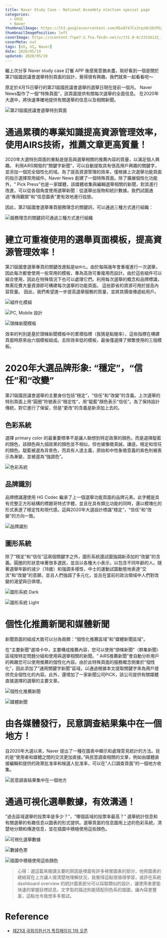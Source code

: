 ```yaml
---
title: Naver Study Case - National Assembly election special page
categories:
  - UXUI
  - Naver
thumbnailImage: https://lh3.googleusercontent.com/Kbu0747Cx3rpzHcSbtM1zDriGFG74zVbtkPmVnOKpmLCS59l7IuKD5M3MKbaq_nEaZM
thumbnailImagePosition: left
coverImage: https://scontent.ftpe7-2.fna.fbcdn.net/v/t31.0-8/23334132_1176106459189674_1239481400149826057_o.png?_nc_cat=111&_nc_sid=6e5ad9&_nc_ohc=kCux1p2xeGoAX8klr-t&_nc_ht=scontent.ftpe7-2.fna&oh=513d1104549da6cc9be7b37179371911&oe=5EC05781
coverMeta: out
tags: [UX, UI, Naver]
date: 2020/05/19
updated: 2020/05/19
---
```


繼上次分享 Naver study case 訂餐 APP 後感覺意猶未盡，剛好看到一個是關於第21屆國民議會選舉特別頁面的設計，覺得很有興趣，我們就來一起看看吧～

<!--more-->

原定於4月15日舉行的第21屆國民議會選舉的選舉日現在提前一個月。
Naver News製作了一個“特殊頁面”，該頁面提供有關每次選舉的全面信息。
在2020年大選中，將快速準確地提供有關選舉的信息以及相關新聞。 

![第21屆國民議會選舉特別頁面](https://lh3.googleusercontent.com/gHll-6CMUZTF8E2Oe7feyDPlcuV9hHkS1UOCY-_Mj6XZgjh3bvsm65VqR07kyJfzn7WD_em_64tR4opuZNVv0j16jfDpe1MF3dAerQKNtXCu5xB58ToH3OTEL26fcD6niW9BMvyE_RP2NOAkJ168t-X-pI7kgGXsHPDaPE4iEClkw9BOgLLyTVkzgXhIv8_udSRz_SdQx-35ID6S_K0YfC0c_0TcIPnj1YE1LRm609KGiGhao7CaNzn2lN98CVb7qsBojMPe2Yev1hQjdgeY1boGRslYUwmQGlOEAGpFWTpF6GiMme1_kd8D12db158rxBZKoZe5EJL18p1363mxhjPfA5ZUbyLFAD6snftrkYhSzKwF8R2dVVppPgOEmmBL4a3TckLtEQhMI1MGOA5sb0_n_D_RCZsUZ0vCgg6Xf81bRyhQnS7T9y3BqxUEUXheaiMgr2-TC4yxPdkc2mzxFg-GQIDhEsPXhexq7blbDEeGqpgo9qZdu9ECL8IkzcxVH4jTcUQpbDdZADsnrPIOUk00IWoEqCWyFCUn6OFl8UkNlbT3BZWp9H7vphl1CYNMs3UvRNiF9IAf7vsFeoUo7J8cmhnPvRZI-50Y5jCKBEIzKAKVwm3N_juiQlyxzRS1vM2UyRz5EQ4DU2QALRVPQVeQb_Y-CK1B6L_AzHJuc9xN7yQypD2s6FrPau0kT8gpMC_WNE1HJSOhQpos7xuYke8OZsXJgO3usynY_BNaUM43xKzZqtrZd1gG=w966-h1078-no)

# 通過累積的專業知識提高資源管理效率，使用AIRS技術，推薦文章更高質量！ 

2020年大選特別頁面的重點是提高與選舉相關的推薦內容的質量，以滿足個人興趣。 利用AiRS開發的“關鍵字新聞”，可以自動提取具有很高用戶興趣的關鍵字，並添加一個完全個性化的域。為了提高資源管理的效率，僅根據上次選舉功能頁面的指示選擇常用組件。Naver News 創建了一個特殊頁面。除了擴展個性化功能外，“ Pick Press”也是一家媒體，該媒體收集與編輯選舉相關的新聞，對其進行改進，可以從各個角度使用選舉新聞：從選舉出版物和統計數據。我們試圖通過“專用觀眾”和“信息圖表”更有效地進行投放。  

因此，第21屆國會選舉專頁服務理念的關鍵詞，可以通過三種方式進行組織：

![服務理念的關鍵詞可通過三種方式進行組織](https://lh3.googleusercontent.com/zJpBnTEaW-a1pDmU64QNHOcAyEVwfT5vp95LB1a0PCBrElQUW0i0MuFjzsrRI_CjJPxfm873ofN-g8OTBsucRh-AaYJC0NnltAKjdYCV6pjElun7VeRKT6QzTB58XdmSFeOOGz01BQipGD8fk0Xvp-MdJf2te7dnPJSWH8StyF6pX6R5yEgouInJHCPRCvn9U5BdrO9jVnXHwX1pcoMU9BmKDax0zGH2AXhTwbM0Qn9aSUWT8U9dETyebXRyppLKvYGUPY881E4mJtBfSwsl0B0TtC4rdQAWJ7OYuxTsVk3Dy5v45SQojqe97WXSEidL46Se2TEDbhBFenlosOOvItZmGPVfpceheV3T4i1vFTC5PubsYJknLCtyEpK50b6y2ld5EaaOfj98isZpyf3dEmFURXj2kYgcZ-2a-IKQv0UlrdcdQe2697Da_YzraQXf2TaKGlJenI9TVwCdXmw3-G4_a8cprwBkLKVDsvKSmkcbEli0-NBqIXmjAMr7LrW5Iwe0h8h_lV9mU_D7RjX0eQSy1fRjzmBpK0iyl4TyC9TlsJMQ-COf-nj_0AMhGXMKv77wn3oIcGhhSH0LC910Qy0CRyQEuQiMtt4LL3T6_6VR4ZR6oc8J35Ze61rqVZhdZd4HZRJ0LzkFztfGdNgVQ1pLCTIHnxY7Dw0_wxav2S421719zA1lV_Wg1I-30ojPp-sgZXehdfda8KEREA0GE6fB3I-ns5Au9CgF7wN0Foz3INLtHyO_YkfQ=w966-h451-no)

# 建立可重複使用的選舉頁面模板，提高資源管理效率！

第21屆國會選舉專頁的關鍵改進點是`組件化`。由於每隔幾年會重複進行一次選舉，因此每次都會使用一些常用的模板，專為高效可重複用而設計。由於這些組件可以組合使用，因此在特殊情況下也可以處理它們。利用每次選舉的概念和品牌標識，無需花費大量資源即可構建每次選舉的功能頁面。 這些節省的資源可用於提高內容質量。 因此，我們希望進一步提高選舉服務的質量，並將其價值傳遞給用戶。

![組件化模組](https://lh3.googleusercontent.com/FjSEajlmRI0IjzQwBMUR5zooRMiUQSIqeVSHyfpDRm_tlIxF4FFHcdD82mC9fZ7hhx5jcaoHnIsCCxJu1u-UEe9rDV70CIpEOH8PtzM62LpXAhiMmslsYvqDbLEz2IiD2H4KfTfLExY9fLdqftebKN1r9nm1VwQboMQF_St1fU6a8aHQzZG6uzM3ePAj5mIgkrdMpuPhU_CRKJ9eoD8rxLknrDD2c2-_txIH1W8xqkw3yCgaODkLw3Uf1ze5lQl0YRGPpqeovQ_eIZH3NeKWaT5o4uRVzSJBpUjC09LGaBwzim4mDEQ6sycKKoI71HqQIc0dxu1BiHY2LjJ6V9AEEO9g-lWcAHepmgLkPgmegS2UFsioNF01Q9BXJrCWbe9LyHPfGXa3crhDuhELsUpuyEZlg5P5Wn4EifyZN0gPoeOYTflnt6KeTU7w3pAAsxnnW-C7t8EVPm-drr22U-5ptN77JKZ6nKwtV7PcyXf8qtET3eZ5b7sXe0OjBuhuWtBAxMHw-YX0RSGyXfFBnM_3PuIDQ-GZKoMA7rHy0ECCdiQlfq2I25mDVH2AlovaZ3sLIa3HJh29p17hB9Vgcx2llPdWupnb9u1YNR15QhYYcDgl2XgNwNBl-Q1fGrAhGdTHD4Uol2KJAk4a4V87kBruyErJLl4zu6cQIlFgHBzsuJkgIcW3tY6Gk2uy110nUK5kNuPBrHaf1gPMFsJZq31V6VltfKedXw6TueOzwpMw5qE7say5uEOdE6LO=w966-h566-no)

![PC, Mobile 設計](https://lh3.googleusercontent.com/BFhl4KF04dslmVH-2z-2ohDdBLBlp3Yj6sr4R69KI1HnZkWESXMlohSoGVTEcbigpRH4mvAl7lR5R1mry-Y_-ZovJlvwdq41L0RuJmuKUneM_fiL8OeX34g9h_L6Pgbsnjo4oBE7IJ6wER3twGc4kWIm8YwVFXKSsjli0jr9iYf-hyozLH9foW2yD5VknLSMxAoAmZjPMgyY-G4jGoZsiGb92DY1-L_Ii9Ac6xqJp-AV4cR6g3IZ8gQSJpmRDAOlwFWZHYgJoK2n5tX07fDLzFWGDvYzRUA8GH36T1XNGMhm99ucu1_xzqLntKOqTqMzbXbo8LhBlWXWqmG3OqZexAU-RdKP_6-vaozbX5mieWg2ETNTTAIoCe6OaoroHYF7iiTjgeBWVS0tmDBNprT_8dHJBXgS2Ld5dO4MSjYqq8a8N33kBNko-W29t8zHXzdYxuQt7wfeJYeVUBqqAsagJAepQwAn4TmFSYFUct0e8wstosD5j7d6PX3ryeMiB0_pD4oKRX9xh5bBY0wbm8XQtQYo-R6_kluiPb3yli2nbT9MKds64vGPamLkriBruWIG7WXpW4nhAg-8hkB5aWOoiWKUgYQRuBuuiBR7p38fM4FfFP6mZl5hk6iF51UV576YiLSnO_MnEA6fWIC8cwoKmBdsLsM3gboiwdLodtWYdpPvc2jaSfyB5gbGc75Rh1-BWcPBL5c5y_XWPfjsovBgCyzVE_JYn_gkkCrp-EC8_ZhBGSFzs0Nm139T=w966-h1129-no)

![頭條新聞模板](https://lh3.googleusercontent.com/0IWJhj4Xfw7odRDnDDYdNqN3-E-VvvDkZnn5UgSfKc7DfSLpJ8e99EzdIyvhHHFXmGKzFL6zftXeZcjEs3T6W0I9lOyg2doZqaONhjjyf98KqTY8tRrPGbyn7xZ7ce7iD_EFaex1DaT44Yiw5sjCD-md3titMr6GA4vpTE-pyr5I6CAMobClLcSnFq2wsW7oKtFnsLEuXbSFmjFJbPN3ySRQYfnLjs5iQX6MvXdDS1HQZgd0qNp5ZrvXPSGuncDLfRXU3xwyb82qfBfyky-mSyx46daClqK7YJpHBaotCzMZzlSCtRlnY79IfYWup4TJvHDM6J9diOTV5v1Rsj8A6CnXIIF5_YRn4zRsT99E_vCs8pMjYQzVCCVLUH4Wj9ju3QvZ_BGdHn2Xh6nTSm9lyf0eJpqR9VvssGcuUPCpzS_Wb0-s-H36-cm45_HfesLcgbkfehNrBJjcvOEJ2MqAg-eJX2CI55PJSp_b2Bku1ejL_4IL9C_ISqmnevWZFmnP5Kv3EY4yG-ZFWaMoCadosg2G5xMNh1qCkH_Mi70tnRjgPlRDJfLs2FAyu180E890-hisWv-GUjd2ZFJJPShKCvIOi67W3jvlXqq3weoSrCMfOU2oIstr1O6Zpt1aL5xzhlvEDbJBdUsw3iCiku2NKf4TR0HtriREXAzOB-v5BvrPxmHgFdndUvsopj3qSsFpB4yaocWx04UklNZABo2wkrG6t7KUkPvIpLCt83pkQt91A4HMNiC7_gwC=w966-h548-no)

效率的判別是基於頭條新聞模板中的累積指標（我猜是點閱率），這些指標在構建頁面時原來由六個模板組成。去除效率低的模板，最後僅選擇了頻繁使用的三個模板。

# 2020年大選品牌形象: “穩定”，“信任”和“改變”

第21屆國民議會選舉的主要身份包括“穩定”，“信任”和“改變”的含義。上次選舉的特別頁面上用“圓圈”符號表示“穩定性”，用“靛藍”顏色表示“信任”。為了保持設計傳統，對它進行了保留，但是“更改”的含義是新添加上去的。

## 色彩系統

選擇 primary color 的最重要標準不是讓人聯想到特定政黨的顏色，而是選擇靛藍的顏色，該顏色與九個政黨的顏色並不相似，但也被像徵真誠，謙遜，穩定和信任的顏色。靛藍被選為背景色，而具有人道主義，原始和中性象徵意義的紫色則被表示為漸變，並被選為“強調色”。

![色彩系統](https://lh3.googleusercontent.com/nUpf_i61hCuxXrilYf955BRrSBTp7N3teJWca78DaERi43YmtgmFA31_dCcQEcHo6aSISQ0U_qowcP_Oq_W9kI03kEd8eDvBRcFWuiLnrpKFEWpDt05FwjKG2X3_BllBkA8atbHn-YMQdn22qsMBimI25erdTozTLw5fganhmQWOBzZG-R2V37pgtX2Ebc00A2g2FB1e243dBcs0VKIWfnTjqa-Tmq1LZFEuPO3fsjdDkahORQuWQGOyie64MVATOO77_uEF8-DNpY60GvbwB1G-iqA52VZlLZ9xIXagk_-2y6AMbi0qLqD7VOjrz1b2tppimp-_o-t3VFxhbOh4EIPjOtLazYqLWSto4BY5p3gE-5avEfLcLwwlzat7s9Ql4QgZJ8L-qsShs34wxBrd9U9-hIq-289b8-QAiR92iu0APu4nW0YH4_mxtbiRGT-1HsfdmDZHzfX-mvfzukgOKx-0xkxi0m9SU0Ci3wPYdqkq96pjNx8RgQUGsR8ikx0cf_GDXzL48xefJ2Ftimt_OtF6UQPaqmalrqTZNbhJMzHpdPhnp09m6fsLtTkAzwEhQaALfKzPtqOThXqzGH1UcRZcJuECWEfTVUTT2QEAFJJAlAx2CWtkIkyT_A_-rlycvo4FbuFEuuDc3A0BSlp15o2ema8dj8v5SaYsj7YYbADd_4iMty4o0JbA9l3gYO4or9RtI7IQhxbcokm0U5tAC5d38RM3HuRRtQtw7AFRy_gP2zO4zrfZ13Ho=w966-h316-no)

## 品牌識別

品牌標識還使用 HG Codec 繼承了上一個選舉功能頁面的品牌元素。此字體是具有完整正方形結構的標題哥特式字體，並且在具有類比功能的同時，還以模塊化的形式表達了穩定性和現代感。這與2020年大選設計標識“穩定”，“信任”和“改變”的方向一致。

![品牌識別](https://lh3.googleusercontent.com/eWiy3envwtGn9XU5ZhsO3nRev3e8BBK_v0omWv5hgZIfuQtel-tx08L3V4JXPurF74S1zYJUIMFp7W9sXri0fTpvI7C_j-j-7886qYERhLEILNNr9GyecoDw_LQRZF8yo45m8u_m0D3qR4HEoyCQqHqfRCVwil7Ly7M6UKpLbTVkor4TJ_Qa1VX2UEoDltxzWwg82034QtN28-EHzziKdo0RSJhaRRphfhRskw7T6QBhztaoANY5INUWJOTbKKkOzQFbab4sGBjzycNptrPufQLWD8H3EFbZG1sQhB2kJ-vYdqfixgsD05MAHJIZrU0BpYRFVPnn7mKH1GThLKU34wSN61z5-jol-R5jHo91rmvlXfMkfSMtJ6hBXG-Xb4j703rBGqpH13EsU1B24uWu4j2VnUi6yW31ikjBAusGTgXcNyB44WCkwj28boY_6cBN_ddnhPyGc8WXi5H2DqsOzko0LJjW5f4zebRzEj3NDq00DJJksR6pNCAZxoVY1et5WNu7KKsbC_w8oE_IwtEa2lVSlHm-nBdetGvVRaZ_-3UXLLKoYoW4deXMJEOx746SCwkV1oJVu0F-_WDxtkmN-wfu9kSlCrumLZSA86nzarHOl9lq0Cq5GqMHHfnw3aGah2VfuqQMx6VtGAXlWP1L2OrbQP28sf0-c-u-5H7Y50-qD4ng7mzVPQPQq4ZCIsqHAlwTikkBOr-A00kWxcyqBU5e7DC85aPIL-ZgMWp6hfMHVb4RivSGITsv=w966-h316-no)

## 圖形系統

除了“穩定”和“信任”這兩個關鍵字之外，圖形系統還試圖強調新添加的“改變”的含義。圓圈的形狀意味著很多選民，並且以各種大小表示，以包含不同年齡的人。隨著選舉年齡的減少（18歲）和強調多樣性，中士的運動試圖動態地表達“交流”和“改變”的意願，並且人們強調了多元化，並且在當前的政治領域中人們對改變的渴望與日俱增。

![圖形系統 Dark](https://lh3.googleusercontent.com/lyhDNt83ya1rj7Qsuf2bsqFYWC4uh4UIEl_jCfNDOpTldDSIgw-WIGZ5HYhmd72e92corPNgs1mn_Pz9RiMdF5ZYC5GbXZ_NUAhPTGh_W298VsUtvkCybRYZGkzJEdgUdnDTsuTWHNx-5rHeyA_61DaAIR7Q9L4_U34UvLi2-KJC-NOcLznIYMVKgkxmued9npsP0Z4g-lpggcbvSF00QPNlpukELF-I4ARWnoD3Sv8fbrZZBZd2kXqLDmQCp9dB9m6-b9EUPDzuwgkmFkFi_0g5xmcX2CVrj9eR30AmwPm-dXBz9zU__SQL4eTQYOl6_3v-1oMSEzUpBgQ8lmcWquDubm2EYdD8EKEvA4Kj3bqngeeuXy-Uuuzcoz6R5daS-6AMEKWf8P5dMVpdmyMf59-1Iia9BP2rIiIy-Kqj5j0sGEQEggCYbLGCduK3xjOAqNClG4ayEWf6zLrgv6kyNA7NBmUlvPsQZ6B5Sg10cEzABVjza6OP65_VWv7MVCwNWrYBc03gHQBhv61WF6-gkr2avWG-RQ6sOF-R3Q15prkU1wvOf_kRsxNdXUWPj9QP6pdOOb93Eu8NiKymPxaF-NvRc8mVUFOG91Qefcpp4UASnC3OU6YqHmQhXEzBz83iM3iWeJ2O59WdTRSlCqx-QtSv2acL89hrtgIKzMi6vw87oJQFSDdugUEit1MTzxR5tKNPNXBJk0DC_eNXFhdSMwMb4WgiGHqzZl2fgJ4UsZtduy6oc7d321wx=w966-h316-no)

![圖形系統 Light](https://lh3.googleusercontent.com/BnmxrGvjgSnf1ZWZYvj7p2wb_-cu7oEEyxpRKO48SsEas1zSEpkQvY6ATeuXJ-M2AjEZlK5RjCdtOTmWEfCOoaUO_e6V72X0vTRMD5wtDFM9qXUMtmDO_bCVg4-8_QPCKiPUy5qVqQ2emBOJYjigOETK3h7SHknIxX7hxTFnUzs0NUcSR-RXM8DeXWIRUVwziPt5WI-ohZW1xDBlKKdQg228oUiW9M3S40x_oohNuBfKWnBbo3Q_mySCeay8c8EF17_cwEDG7eIU_CqIX47ffn7DdwxU8oxq8ztuDTXRo7SjjG7C0_8rXuaLKvt1xPW13YIFDaslC8IclOlmng4F7YS3fbtE_MnBmh-gbHnG5_3bZoA_9OaRkKG2ll331hjaE7MyNZVY9-0C1KpPb4FN0wCSZbeq24_cXv_J5M-5XnuDyJiMA-gydGJHcirN-rTlCoMgmLZc8ZSf6UbjkXhDnLsOG7yotbs3kzOP8SfqNS5f362dnglG5lVVUltiCzKJmmDIJZcxPhkvsJ2Pnwwo3e4JYl-uG7l0KYvlcSi-FNR0vKHT5ZRE3pH6kNziKU_dnJag7rk_73p8Ia2Jw0h2USU_dz5Vs7SWNmHNTh19YcrkDjaOxf8QAks03Fn439Rd38yDQOhAI-SFbBPFyeumKE7BuRZFygvZSojZnvkujj617saN-Y5EJAhIZ0kN0aaLyp3UIW48-aH2hNwEnA-HZdCK70MoKixJ5zDjCqN_H6tcm19Qa_qOxEPI=w966-h316-no)

# 個性化推薦新聞和媒體新聞

新聞頁面的組成大致可以分為兩類：“個性化推薦區域”和“媒體新聞區域”。

在“主要新聞”選項卡中，主要構成推薦內容，您可以使用“頭條新聞”（群集新聞）區域按特定問題分組和使用與選舉相關的新聞。“ AiRS推薦新聞”會自動分析用戶的興趣您可以使用推薦的個性化內容。由於此特殊頁面的服務概念側重於“個性化”，因此添加了“通用關鍵字新聞”區域，以通過根據本文提取關鍵字來為用戶提供完全個性化的內容。此外，還增加了一家新聞公司PiCK，該公司提供有關媒體直接選擇的選舉的主要文章。

![個性化推薦新聞](https://lh3.googleusercontent.com/j-9dPcTkSoS9YGlWq3VmG5L6CBZVg455wpdl1Qhu7-GVVESF9JnL-amFJlYyoQEH7OPgTsqjg7L5bkAakkEj_5BMBiM0oac1ocv2SjWqMUr4WQqwGsVo1xG4LOq6BYk2W-5Dlr-O7VWMFyihZno4dU0fZj5oCH38fe0tfJ9c1L5EospyNZ5vc7i7LKw9qAdGWMZgDuJL3OdI9Cw6wu5CMO9KVPnSY4Fa4taM1zOMy1M6gFgCJNykbT-3OkKSQu3KKtSZJA6fDN33YaO9fu3VA5EgLZ2XhoZ2sP2QssLsmO4lWq8lhC5PKe5xwzmM2WU13CI5rxKlVkDIEQ0qq-eGGJjFdb5UmJukI4dz4k-F7rqL9M6X-fNJ_OAQbmocM4s5ZRwCc5uVV9I25iAdgqEll5aINQ3oKum_6CiMxaC2xE6z82XG6ehCgYhM3s3f9MyDAy5TSLbHsOoNo-Sj7-PH-HpO1IoNoBWibSERkBOsZgytHZnjpX5R7zFBwENwEqGJAXSqpNNVZtEZjqDJrnxnjneWbQUX-4ZPwNiPZOihsL0IWwiPhUp3ewgm1MVxr9-n3gFmHZHSw4FCbXolQM7saEWkqpvzdHlJRYQuOruDvW4N_vu7IW6gOAH5iADFlrt0hIDltAgCgWAvOxxEvmKPRDHn7yzQsJk45LKjvb_I47aCf5Kd_sVhSLQHFoLfKVfvB3K5e8TgTUlSIPso9rcef1KL7bSsejEJ28e4qFL7XGRwsMDZzO_hXqtK=w472-h1280-no)

![媒體新聞](https://lh3.googleusercontent.com/KbjcqbXWk93P8ZQkCFORgI9pHgerFLXQbfHzuL0qUsi72s1cYHSe2HQj-L59TzRLAex9Mj1eAxltkXwWQZYq4aQtRKw2vhaUvrrKXDrsNCA5ZghHv05oqDCopTkA9lm6tTVSXTm2DsSqqNuUGJ3JKl67BJk9hQ5N9hGm7mY8VTMXvUn7rthrUy4kcoEephzxkvatV-hf14WxxOg5BaaedV7VLp0fvbksKVcxAHnAu39vVl7y4DTwAt5W8F-6uCA1qQQzZ-qY-BKczCKC2mreCpCcPC7ksMpLp2r-rRy6eWJTY6hueZl9xrACAedeWl-9kvJA6MkeP0mHDdYnOiRc0e2OufKy-phRiUwtsT80ltT4AtZq1b9egla6kAAwFGsbAbtAGHGBibWHI6S0ow-pA7v8Ld5iOVYbdgzYQB7PpTm_7I2a-JjeCl0VhR_-w4ae3mJUkc30OyXyS83Tzu7RmS7YPPpAIbcyHo0-RyeUHZNWb60HCN_bOBWbdBvnpmYtAafXi4Ril3Reuv5pvMsxDWYt9jGutyiTbBSWo1xh_V0XEbTnPcTe9Lr5vaUD1mEozw_xYaU_ryWq8jqJCVvQB2O-WkwW5KjojVBgH6K1tKio6qYuTqAmjbA3A-bypdBy5bb4BNs6RnNejP_LJJnD9hPvtww_AvgywodUqorbJ_QiLeApyLTkRz62lz6dVHfXobevbCz4FUB6Tn7pZxtVkHHMGUztC-pdiIeS6YT84XFiJrxcKfb18xz9=w966-h744-no)

# 由各媒體發行，民意調查結果集中在一個地方！

自2020年大選以來，Naver 提出了一種在圖表中顯示和處理意見統計的方法。目的是“使用者和媒體之間的交流更加直接。”與民意調查相關的文章，例如由媒體直接編輯和提供的政黨批准率和候選人批准率，可以在“人口調查頁面”的一個地方收集。

![民意調查結果集中在一個地方](https://lh3.googleusercontent.com/G-Zv5PZYMCHG3PM0qyLs8Ll6z3wA1k1vG-p1Kv7g1mqakFqnPjcQ7cwYkOOc9yM50bprbrnXC67Cj-IeP_L_rAdRbw5UzXN3ogZpwQFGq46Y_eyUUxJ5M_wsEN5OyipM9Pv9ru9QIoAUTJJvFoZFHEcxAJg7ZjDe25RURF_8yVUD-NGVBkh13rOUwUbox4bC3B5YI5jeXDcBpcVaqX3DkgYjttNlRUdnrNdQMHVihLKB8Jcfeh6tWarB-p9diA_DGwIIuU1TlPRFbIi8LkraMbDxKwey1otEtPRxJwIffbjeEO_8PfmS_kiqQCZ64TLgMWBGH4a1WmHWNwXJYVDGGCQl62crcd5Ofd2XC_YPDVKw_y0JNSi_3J-WflpnBR08XZXjqWToJ-FwXqyYsDVbkPp30gJg1uU8MV_bW3FSFaynwbPE83CuLgrQh0OJ70VYDmT_oRMlzbew9geWh8Lpc-Ni7Icq_HEt-XUcWgJdIjtqtmIHKVIxi_5_BLvov833Nkck2LMwBwu6sKLAzToZvwVyl2mWlu1k7L2wrR8F_0zwLogp3O8QOl3Fay5-VUKSZ7BokJdKUEDWKwDfS_rWH_hRTGK0nyBFgwQuDxDVgMT55PFEBrCJxsFtOnBbi0quDv874EHSO9VWCQPXmgmTPoK9F__WZuCePF-JZYsQtWKZEQ9brhx-HsYXpg2GYKDkP7SDUYfUMVXuJOuj6QfeQbWmSCTsXc_p_mojrHKonC0bVLCSWBU1qEaZ=w966-h1066-no)

# 通過可視化選舉數據，有效溝通！

“過去區域選舉的投票率是多少？”，“哪個區域的投票率最高？” 選舉統計信息和有關選舉的有趣信息以圖表的形式提供。選舉頁面的信息圖用上述的色彩系統，清楚地分類和傳達信息，並在插圖中積極使用這些顏色。

![可視化選舉數據](https://lh3.googleusercontent.com/D2Mcxo5J5hmivUmwxqBmm6h9TeX5E6E9HDM1AC1pqm7SKez47EaINAuI1NttePLU7XCxtCTCaDwTcuCFLDcXUGcLJdebGS-TQdrLbmhosCQ_aINNEy_YvCmpyZnEZSx9WUn9gbbI7r59NPhEkKuTUkpXdxqn0W3ZOAjAYaZf8hypdWouZ_ZBA2-N1o4JEceNMZHtNrE_Cp7hZDbUOgc-w8qe2b46yTckY6thigoToND5-BwshFD9tDetPKTi_xsj4TkbuS_SXy38wKsGgEElgrEmkTIq1Ou9IUHaf7GT67QmcGTYPFKkQXHsWv9ebY4E_Cy2EETn5L5qZvGVz3pbH4_vMz42WGjkR6uq24vwyOglumQSqdH34cteMmgRpkETFGeQLaNSWVwy0zDjxYDki08PsTzEjayZCnLlr3GXHdt3560fXkm6N7DpTMANKlJy_A0DjXxzyqaNI9OTxEUFPczXdP2XZ14Aq7wPSH3sEF5xsUTVmh7DTqvDQuvkgBTL42tBliEVQRCrA3FMJupdKoBDA3DOMFhMcprs_pjc4ONruLfG5UBD_nRqKJ68ESjnTglwVNnUYjX9TnJ_pjWQEiAbtVso3SoAZAntrLJrh1anX0b6ZnXVfVv3nX9HByrz0XwFp-yHyn_uo_fe_1reHquPGSZAkyjEH_dFe6no-ISR1XKOJLl2BVnnsNc9U02yJ-IWLng0DEom4mcFUVFksidmww4A6g4VaNwUgNxeU7eUYY8e8vKQaIjC=w966-h1066-no)

![數據色票](https://lh3.googleusercontent.com/pEL562dFJAJyM-Yw4VHp0_k6jtu9bxDNw8-4sP-vC2JvuK6knMSf15Guo3Azo_QBfmqCpQ_W75rnWcqcZnpOa3vOC8c6QUK8DRkOHKiK74ft8wi17mgUySLDaLBjOwMLmo6O8P8_6AjDikg7o7O834pkk3ft-5_YisDSG9xP36b8WAhlSSa3z8FrHhU4zpQYNobH68WiOBmnQRWx0GffW3N9nn7reT33ECbqhNTn8_kjJdH6qyRCVNQkeigJoEcoI7n8Jh0mQVmNwagcYRbr6IUBJCpKFChWfT6tH2nRfBneiPqk7dMQrUMkGNjtfgC9rghVaYEAkMhwwdPM-L_Te24cp7nRdQzDDTPkv0zweLybfE7pIkXvfBgK9CNx7ZOH14mKedG6ICQb4JUeLt7za741UcwcdVygNnLzjaNqpKv7ZPaEt9NdJa7JuPwX9Bl7buxqrAnQ-HRzXNFuEUS_cm7BysU_1PRd-KqvPdgBMzpJBRVPi4zc4eWeQmfCHedLi8hTF3HcrITVYwGPGWddBtJsIu2n26ADuo42wPPqrdp_Vw08HFa2BJmH0ZPHSVxeUofpIxUoy4jwSnNZzwSrgLRlyeMOhYxnx2nBBRmNw43dV5ypphkd-5EXEEIFImMES4t68AdtbEuBpKdJ0yEvux6SOp2OmyaT9f3juCF6eym3Q_EB8ESdeUrk-v30iYIbOTzMwRE_J_LEre3d5E_HS0YdMuom_-el0Y-2CYnOmIeaI-_0X6hCoyLK=w966-h316-no)

![插圖中積極使用這些顏色](https://lh3.googleusercontent.com/y7kgnDGceI-stEN5mqX6eSpT16h2An675kVne2nliakhZhOjujMvoLSezmRmr9w-1nyr-miTrg6r6_dmiMhZvkceJJr7Hmjbykm0ef4LyNS9ukq4IXnmcHd7X0EM3Zm610JbQtnrisqpmaxfPQyP4llK-sF74m2WVCEfYZVr7ylU7cqYpxPTOtXIsSzGv7uCObvUirn-wPSruojg2mqXct9ouC5-XpI8WxGcJKmZJIbC2dxlPd2x5Vcl6fd7GasJle-9w0uOV93psbOX2yGRv93CQUFM5gLTuip87ZzINR6cf2x4Ze1e_A3KpT0SKYxCAtdxSYWyQZaWlO-IEitXs1uv9BG-Q7kHfYmAxoyfrNSJl-mHRk4eXHN9YJ2LHT0xIeWiirqPq9kVUHb9KW2yfQnHgzVd5Oiz_HNWFaSQd0DBs0XM4PNbyqYEYD9hWr_Zlk5jNSCU-UzLX9kNw4zNZdRJM8bk5Zi1uelU0pcfvgm5qgqmjkLKSZce-UmVua9q8MyOhVQNxkNDeg4CzVR3flS33fu_XyDIxMeOvG9AmDzS7owY97940mtocEVUMzpghG4fbhYaFZbMpvIwmVfN6eSqXNsOykYPyulIdQMjbgqwcmok94jk74TFvURFXSMVIR9y3C2pY9MHhnd4kO5PP-Sa_tsPWlUvJfsStT91F0QfTfsp7HJUDs8EIiH_izHJGsNiRUw1RFqxYS8PhIqRF1nbqcyf8jM_rbRAzk_4lEmS6HQoYBacOj9f=w966-h521-no)

> 心得：選這篇來閱讀主要的原因是裡面有許多視覺圖表的部分，他把圖表的總結寫在上方讓人很清楚地理解狀況，我覺得這點很值得學習，或許在系統 dashboard overview 的統計圖表部分可以採取類似的設計，讓使用者更能快速的掌握目標訊息。文字型的描述則能搭配同色系的插圖，讓內容更豐富，這點也令我想多多嘗試。

# Reference

* [제21대 국회의원선거 특집페이지 1차 오픈](https://blog.naver.com/nvr_design/221868269402)
